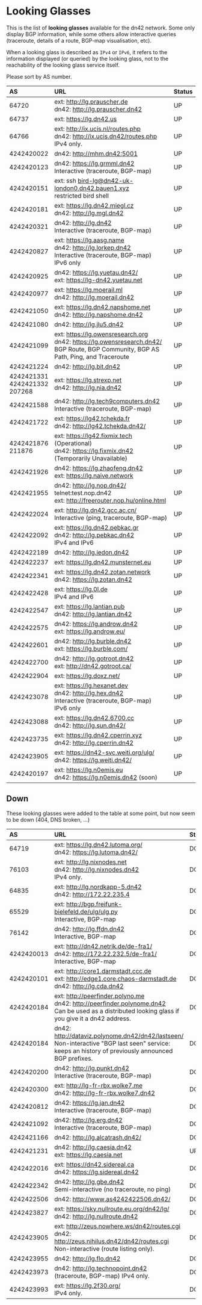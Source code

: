 # Looking Glasses

This is the list of **looking glasses** available for the dn42 network. Some only display BGP information, while some others allow interactive queries (traceroute, details of a route, BGP-map visualisation, etc).

When a looking glass is described as `IPv4` or `IPv6`, it refers to the information displayed (or queried) by the looking glass, not to the reachability of the looking glass service itself.

Please sort by AS number.

| AS | URL | Status |
|:-- |:--- |:------ |
| 64720 | ext: http://lg.prauscher.de <br> dn42: http://lg.prauscher.dn42 | UP |
| 64737 | ext: https://lg.dn42.us | UP |
| 64766 | ext: http://ix.ucis.nl/routes.php <br> dn42: http://ix.ucis.dn42/routes.php <br> IPv4 only. | UP |
| 4242420022 | dn42: http://mhm.dn42:5001 | UP |
| 4242420123 | dn42: https://lg.grmml.dn42 <br> Interactive (traceroute, BGP-map) | UP |
| 4242420151 | ext: ssh bird-lg@dn42-uk-london0.dn42.bauen1.xyz <br> restricted bird shell | UP |
| 4242420181 | ext: https://lg.dn42.miegl.cz <br> dn42: http://lg.mgl.dn42 | UP |
| 4242420321 | dn42: http://lg.dn42 <br> Interactive (traceroute, BGP-map) | UP |
| 4242420827 | ext: https://lg.aasg.name <br> dn42: http://lg.lorkep.dn42 <br> Interactive (traceroute, BGP-map) <br> IPv6 only | UP |
| 4242420925 | dn42: https://lg.yuetau.dn42/ <br> ext: https://lg-dn42.yuetau.net | UP |
| 4242420977 | ext: https://lg.moerail.ml <br> dn42: http://lg.moerail.dn42 | UP |
| 4242421050 | ext: https://lg.dn42.napshome.net <br> dn42: http://lg.napshome.dn42 | UP |
| 4242421080 | dn42: http://lg.jlu5.dn42 | UP |
| 4242421099 | ext: https://lg.owensresearch.org <br> dn42: https://lg.owensresearch.dn42/ <br> BGP Route, BGP Community, BGP AS Path, Ping, and Traceroute | UP |
| 4242421224 | dn42: http://lg.bit.dn42 | UP |
| 4242421331<br>4242421332<br>207268 | ext: https://lg.strexp.net <br> dn42: http://lg.nia.dn42 | UP |
| 4242421588 | dn42: http://lg.tech9computers.dn42 <br> Interactive (traceroute, BGP-map) | UP |
| 4242421722 | ext: https://lg42.tchekda.fr <br> dn42: http://lg42.tchekda.dn42/ | UP |
| 4242421876<br>211876 | ext: https://lg42.fixmix.tech (Operational)<br>dn42: https://lg.fixmix.dn42 (Temporarily Unavailable)| UP |
| 4242421926 | dn42: https://lg.zhaofeng.dn42 <br> ext: https://lg.naive.network | UP |
| 4242421955 | dn42: http://lg.nop.dn42/ <br> telnet:test.nop.dn42 <br> ext: http://freerouter.nop.hu/online.html| UP |
| 4242422024 | ext: http://lg.dn42.gcc.ac.cn/ <br> Interactive (ping, traceroute, BGP-map)| UP |
| 4242422092 | ext: https://lg.dn42.pebkac.gr <br> dn42: http://lg.pebkac.dn42 <br> IPv4 and IPv6 | UP |
| 4242422189 | dn42: http://lg.iedon.dn42 | UP |
| 4242422237 | ext: https://lg.dn42.munsternet.eu | UP |
| 4242422341 | ext: https://lg.dn42.zotan.network <br> dn42: https://lg.zotan.dn42 | UP |
| 4242422428 | ext: https://lg.0l.de <br> IPv4 and IPv6 | UP |
| 4242422547 | ext: https://lg.lantian.pub <br> dn42: http://lg.lantian.dn42 | UP |
| 4242422575 | dn42: https://lg.androw.dn42 <br> ext: https://lg.androw.eu/ | UP |
| 4242422601 | dn42: http://lg.burble.dn42 <br> ext: https://lg.burble.com/ | UP |
| 4242422700 | dn42: http://lg.gotroot.dn42 <br> ext: http://dn42.gotroot.ca/ | UP |
| 4242422904 | ext: https://lg.doxz.net/ | UP |
| 4242423078 | ext: https://lg.hexanet.dev <br> dn42: http://lg.hex.dn42 <br> Interactive (traceroute, BGP-map) <br> IPv6 only | UP |
| 4242423088 | ext: https://lg.dn42.6700.cc <br> dn42: http://lg.sun.dn42/ | UP |
| 4242423735 | ext: https://lg.dn42.cperrin.xyz <br> dn42: http://lg.cperrin.dn42 | UP | 
| 4242423905 | ext: https://dn42-svc.weiti.org/ulg/ <br> dn42: https://lg.weiti.dn42/ | UP |
| 4242420197 | ext: https://lg.n0emis.eu <br> dn42: https://lg.n0emis.dn42 (soon) | UP |

## Down

These looking glasses were added to the table at some point, but now seem to be down (404, DNS broken, …)


| AS | URL | Status |
|:-- |:--- |:------ |
| 64719 | ext: https://lg.dn42.lutoma.org/ <br> dn42: https://lg.lutoma.dn42/ | DOWN |
| 76103 | ext: http://lg.nixnodes.net <br> dn42: http://lg.nixnodes.dn42 <br> IPv4 only. | DOWN |
| 64835 | ext: http://lg.nordkapp-5.dn42 <br> dn42: http://172.22.235.4 | DOWN |
| 65529 | ext: http://bgp.freifunk-bielefeld.de/ulg/ulg.py <br> Interactive, BGP-map | DOWN |
| 76142 | dn42: http://lg.ffdn.dn42 <br> Interactive, BGP-map | DOWN |
| 4242420013 | ext: http://dn42.netrik.de/de-fra1/ <br> dn42: http://172.22.232.5/de-fra1/ <br> Interactive, BGP-map | DOWN |
| 4242420101 | ext: http://core1.darmstadt.ccc.de <br> ext: http://edge1.core.chaos-darmstadt.de <br> dn42: http://lg.cda.dn42 | DOWN |
| 4242420184 | ext: http://peerfinder.polyno.me <br> dn42: http://peerfinder.polynome.dn42 <br> Can be used as a distributed looking glass if you give it a dn42 address. | DOWN |
| 4242420184 | dn42: http://dataviz.polynome.dn42/dn42/lastseen/ <br> Non-interactive "BGP last seen" service: keeps an history of previously announced BGP prefixes. | DOWN |
| 4242420200 | dn42: http://lg.punkt.dn42 <br> Interactive (traceroute, BGP-map) | DOWN |
| 4242420300 | ext: http://lg-fr-rbx.wolke7.me <br> dn42: http://lg-fr-rbx.wolke7.dn42 | DOWN |
| 4242420812 | dn42: https://lg.jan.dn42 <br> Interactive (traceroute, BGP-map) | DOWN |
| 4242421092 | dn42: http://lg.erg.dn42 <br> Interactive (traceroute, BGP-map) | DOWN |
| 4242421166 | dn42: http://lg.alcatrash.dn42/ | DOWN |
| 4242421231 | dn42: http://lg.caesia.dn42 <br> ext: https://lg.caesia.net | UP |
| 4242422016 | ext: https://dn42.sidereal.ca <br> dn42: https://lg.sidereal.dn42 | DOWN |
| 4242422342 | dn42: http://lg.gbe.dn42 <br> Semi-interactive (no traceroute, no ping) | DOWN |
| 4242422506 | dn42: http://www.as4242422506.dn42/ | DOWN |
| 4242423827 | ext: https://sky.nullroute.eu.org/dn42/lg/ <br> dn42: http://lg.nullroute.dn42 | DOWN |
| 4242423905 | ext: http://zeus.nowhere.ws/dn42/routes.cgi <br> dn42: http://zeus.nihilus.dn42/dn42/routes.cgi <br> Non-interactive (route listing only). | DOWN |
| 4242423955 | dn42: http://lg.flo.dn42 | DOWN |
| 4242423973 | dn42: http://lg.technopoint.dn42 <br> (traceroute, BGP-map) IPv4 only. | DOWN | 
| 4242423993 | ext: https://lg.2f30.org/ <br> IPv4 only. | DOWN |
